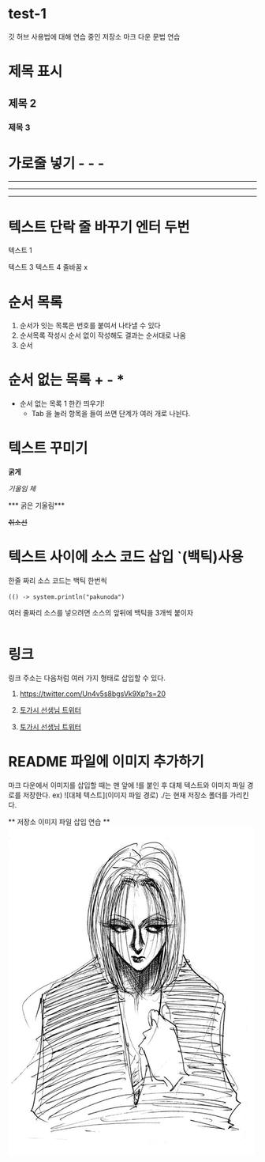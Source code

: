 # test-1
깃 허브 사용법에 대해 연습 중인 저장소
마크 다운 문법 연습

# 제목 표시 
## 제목 2
### 제목 3


# 가로줄 넣기 - - -
---
- - - -
* * *

# 텍스트 단락 줄 바꾸기 엔터 두번

텍스트 1

텍스트 3
텍스트 4 줄바꿈 x

# 순서 목록
1. 순서가 잇는 목록은 번호를 붙여서 나타낼 수 있다
2. 순서목록 작성시 순서 없이 작성해도 결과는 순서대로 나옴
3. 순서

# 순서 없는 목록 + - *
- 순서 없는 목록 1 한칸 띄우기!
  - Tab 을 눌러 항목을 들여 쓰면 단계가 여러 개로 나뉜다.

# 텍스트 꾸미기
**굵게**
 
*기울임 체*

*** 굵은 기울림***

~~취소선~~


# 텍스트 사이에 소스 코드 삽입 `(백틱)사용
한줄 짜리 소스 코드는 백틱 한번씩 

`(() -> system.println("pakunoda")`

여러 줄짜리 소스를 넣으려면 소스의 앞뒤에 백틱을 3개씩 붙이자
``` JAVA

```

# 링크
링크 주소는 다음처럼 여러 가지 형태로 삽입할 수 있다.

1. <https://twitter.com/Un4v5s8bgsVk9Xp?s=20>

2. [토가시 선생님 트위터](https://twitter.com/Un4v5s8bgsVk9Xp?s=20)

3. [토가시 선생님 트위터](https://twitter.com/Un4v5s8bgsVk9Xp?s=20, "클릭하면 토가시 센세 트위터로 이동")


# README 파일에 이미지 추가하기

마크 다운에서 이미지를 삽입할 때는 맨 앞에 !를 붙인 후 대체 텍스트와
이미지 파일 경로를 저장한다.
 ex) ![대체 텍스트](이미지 파일 경로)
                   ./는 현재 저장소 폴더를 가리킨다.
 
 ** 저장소 이미지 파일 삽입 연습 **
 ![pakunoda](./pakunoda.png) 
